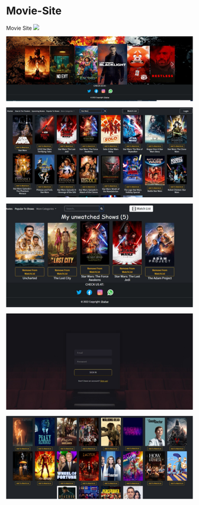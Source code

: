 # Movie-Site
Movie Site
![](Images/Images/Home-Page.jpeg)

![](Images/Home-page2.jpeg)

![](Images/search.jpeg)

![](Images/watch-list.jpeg)


![](Images/login.jpeg)


![](Images/top-tv-shows.jpeg)


